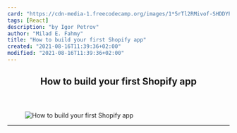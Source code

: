 ```yaml
---
card: "https://cdn-media-1.freecodecamp.org/images/1*5rTl2RMivof-SHDDYPsN6A.jpeg"
tags: [React]
description: "by Igor Petrov"
author: "Milad E. Fahmy"
title: "How to build your first Shopify app"
created: "2021-08-16T11:39:36+02:00"
modified: "2021-08-16T11:39:36+02:00"
---
```

<div class="site-wrapper">
<main id="site-main" class="site-main outer">
<div class="inner">
<article class="post-full post tag-react tag-shopify tag-ruby-on-rails tag-ecommerce tag-technology ">
<header class="post-full-header">
<h1 class="post-full-title">How to build your first Shopify app</h1>
</header>
<figure class="post-full-image">
<picture>
<source media="(max-width: 700px)" sizes="1px" srcset="data:image/gif;base64,R0lGODlhAQABAIAAAAAAAP///yH5BAEAAAAALAAAAAABAAEAAAIBRAA7 1w">
<source media="(min-width: 701px)" sizes="(max-width: 800px) 400px,
(max-width: 1170px) 700px,
1400px" srcset="https://cdn-media-1.freecodecamp.org/images/1*5rTl2RMivof-SHDDYPsN6A.jpeg 300w,
https://cdn-media-1.freecodecamp.org/images/1*5rTl2RMivof-SHDDYPsN6A.jpeg 600w,
https://cdn-media-1.freecodecamp.org/images/1*5rTl2RMivof-SHDDYPsN6A.jpeg 1000w,
https://cdn-media-1.freecodecamp.org/images/1*5rTl2RMivof-SHDDYPsN6A.jpeg 2000w">
<img onerror="this.style.display='none'" src="https://cdn-media-1.freecodecamp.org/images/1*5rTl2RMivof-SHDDYPsN6A.jpeg" alt="How to build your first Shopify app">
</picture>
</figure>
<section class="post-full-content">
<div class="post-content medium-migrated-article">
</div>
<hr>
</section>
</article>
</div>
</main>
</div>
<!-- Google Tag Manager (noscript) -->
<!-- End Google Tag Manager (noscript) -->
